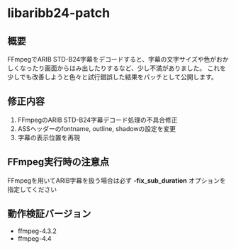 # libaribb24-patch

## 概要
FFmpegでARIB STD-B24字幕をデコードすると、字幕の文字サイズや色がおかしくなったり画面からはみ出したりするなど、少し不満がありました。
これを少しでも改善しようと色々と試行錯誤した結果をパッチとして公開します。

## 修正内容
1. FFmpegのARIB STD-B24字幕デコード処理の不具合修正
2. ASSヘッダーのfontname, outline, shadowの設定を変更
3. 字幕の表示位置を再現

## FFmpeg実行時の注意点
FFmpegを用いてARIB字幕を扱う場合は必ず **-fix_sub_duration** オプションを指定してください

## 動作検証バージョン
- ffmpeg-4.3.2
- ffmpeg-4.4

